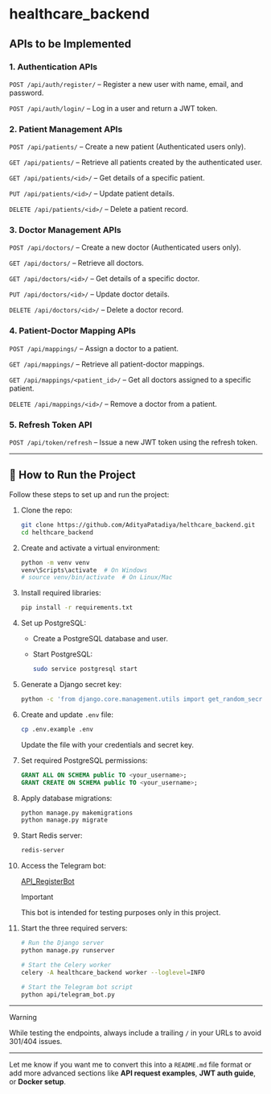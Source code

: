 # healthcare_backend

## APIs to be Implemented

### 1. Authentication APIs

`POST /api/auth/register/` – Register a new user with name, email, and password.

`POST /api/auth/login/` – Log in a user and return a JWT token.

### 2. Patient Management APIs

`POST /api/patients/` – Create a new patient (Authenticated users only).

`GET /api/patients/` – Retrieve all patients created by the authenticated user.

`GET /api/patients/<id>/` – Get details of a specific patient.

`PUT /api/patients/<id>/` – Update patient details.

`DELETE /api/patients/<id>/` – Delete a patient record.

### 3. Doctor Management APIs

`POST /api/doctors/` – Create a new doctor (Authenticated users only).

`GET /api/doctors/` – Retrieve all doctors.

`GET /api/doctors/<id>/` – Get details of a specific doctor.

`PUT /api/doctors/<id>/` – Update doctor details.

`DELETE /api/doctors/<id>/` – Delete a doctor record.

### 4. Patient-Doctor Mapping APIs

`POST /api/mappings/` – Assign a doctor to a patient.

`GET /api/mappings/` – Retrieve all patient-doctor mappings.

`GET /api/mappings/<patient_id>/` – Get all doctors assigned to a specific patient.

`DELETE /api/mappings/<id>/` – Remove a doctor from a patient.

### 5. Refresh Token API

`POST /api/token/refresh` – Issue a new JWT token using the refresh token.

---

## 🔧 How to Run the Project

Follow these steps to set up and run the project:

1. Clone the repo:

    ```bash
    git clone https://github.com/AdityaPatadiya/helthcare_backend.git
    cd helthcare_backend
    ```

2. Create and activate a virtual environment:

    ```bash
    python -m venv venv
    venv\Scripts\activate  # On Windows
    # source venv/bin/activate  # On Linux/Mac
    ```

3. Install required libraries:

    ```bash
    pip install -r requirements.txt
    ```

4. Set up PostgreSQL:

    - Create a PostgreSQL database and user.
    - Start PostgreSQL:

      ```bash
      sudo service postgresql start
      ```

5. Generate a Django secret key:

    ```bash
    python -c 'from django.core.management.utils import get_random_secret_key; print(get_random_secret_key())'
    ```

6. Create and update `.env` file:

    ```bash
    cp .env.example .env
    ```

    Update the file with your credentials and secret key.

7. Set required PostgreSQL permissions:

    ```sql
    GRANT ALL ON SCHEMA public TO <your_username>;
    GRANT CREATE ON SCHEMA public TO <your_username>;
    ```

8. Apply database migrations:

    ```bash
    python manage.py makemigrations
    python manage.py migrate
    ```

9. Start Redis server:

    ```bash
    redis-server
    ```

10. Access the Telegram bot:

    [API_RegisterBot](https://t.me/API_RegisterBot)

    > [!IMPORTANT]
    > This bot is intended for testing purposes only in this project.

11. Start the three required servers:

    ```bash
    # Run the Django server
    python manage.py runserver

    # Start the Celery worker
    celery -A healthcare_backend worker --loglevel=INFO

    # Start the Telegram bot script
    python api/telegram_bot.py
    ```

---

> [!WARNING]
> While testing the endpoints, always include a trailing `/` in your URLs to avoid 301/404 issues.

---

Let me know if you want me to convert this into a `README.md` file format or add more advanced sections like **API request examples**, **JWT auth guide**, or **Docker setup**.
